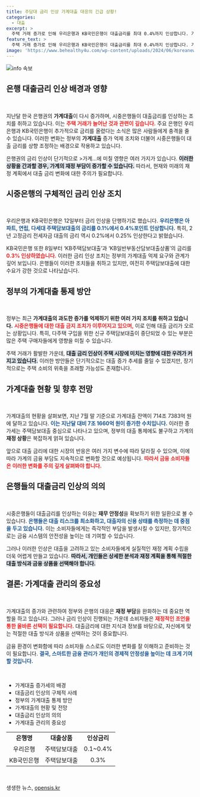 ```yaml
---
title: 주담대 금리 인상 가계대출 대응의 긴급 상황!
categories:
  - 대출
excerpt: >
  주택 거래 증가로 인해 우리은행과 KB국민은행이 대출금리를 최대 0.4%까지 인상합니다. 가계대출 급증에도 정부의 압박이 계속되는 상황, 변화하는 금융 환경에 주목하세요!
feature_text: >
  주택 거래 증가로 인해 우리은행과 KB국민은행이 대출금리를 최대 0.4%까지 인상합니다. 가계대출 급증에도 정부의 압박이 계속되는 상황, 변화하는 금융 환경에 주목하세요!
image: 'https://www.behealthy4u.com/wp-content/uploads/2024/06/koreanews.jpg'
---
```


<p><img src="https://www.behealthy4u.com/wp-content/uploads/2024/06/koreanews.jpg" alt="info 속보" /></p>

<h2 data-ke-size="size26">은행 대출금리 인상 배경과 영향</h2>

<p data-ke-size="size16">&nbsp;</p>

<p>지난달 한국 은행권의 <b>가계대출</b>이 다시 증가하며, 시중은행들이 대출금리를 인상하는 조치를 취하고 있습니다. 이는 <b><span style="color: #ee2323;">주택 거래가 늘어난 것과 관련이 깊습니다.</span></b> 주요 은행인 우리은행과 KB국민은행이 추가적으로 금리를 올렸다는 소식은 많은 사람들에게 충격을 줄 수 있습니다. 이러한 변화는 정부의 <b>가계대출</b> 증가 억제 조치와 더불어 시중은행들이 대출 금리를 상향 조정하는 배경으로 작용하고 있습니다.  </p>

<p>은행권의 금리 인상이 단기적으로 &gt;가계...</b>에 미칠 영향은 여러 가지가 있습니다. <b><span style="background-color: #21538527;">이러한 상황을 간과할 경우, 가계의 재정 부담이 증가할 수 있습니다.</span></b> 따라서, 현재와 미래의 재정 계획에서 대출 금리 변화에 대한 주의가 필요합니다. </p>

<h2 data-ke-size="size26">시중은행의 구체적인 금리 인상 조치</h2>

<p data-ke-size="size16">&nbsp;</p>

<p>우리은행과 KB국민은행은 12일부터 금리 인상을 단행하기로 했습니다. <b><span style="color: #1a5490;">우리은행은 아파트, 연립, 다세대 주택담보대출의 금리를 0.1%에서 0.4%포인트 인상합니다.</span></b> 특히, 2년 고정금리 전세자금 대출의 금리 역시 0.2%에서 0.25% 인상한다고 밝혔습니다.  </p>

<p>KB국민은행 또한 8일부터 ‘KB주택담보대출’과 ‘KB일반부동산담보대출상품’의 금리를 <b><span style="color: #ee2323;">0.3% 인상하였습니다.</span></b> 이러한 금리 인상 조치는 정부의 가계대출 억제 요구와 관계가 깊어 보입니다. 은행들이 이러한 조치들을 취하고 있지만, 여전히 주택담보대출에 대한 수요가 강한 것으로 나타났습니다.</p>

<h2 data-ke-size="size26">정부의 가계대출 통제 방안</h2>

<p data-ke-size="size16">&nbsp;</p>

<p>정부는 최근 <b>가계대출의 과도한 증가를 억제하기 위한 여러 가지 조치를 취하고 있습니다.</b> <b><span style="color: #ee2323;">시중은행들에 대한 대출 금지 조치가 이루어지고 있으며,</span></b> 이로 인해 대출 금리가 오르는 상황입니다. 특히, 다주택 구입을 위한 신규 주택담보대출이 중단되었 수 있는 부분은 많은 주택 구매자들에게 영향을 미칠 수 있습니다.  </p>

<p>주택 거래가 활발한 가운데, <b><span style="background-color: #21538527;">대출 금리 인상이 주택 시장에 미치는 영향에 대한 우려가 커지고 있습니다.</span></b> 이러한 방안들은 단기적으로는 대출 증가 추세를 줄일 수 있겠지만, 장기적으로는 주택 소비의 위축을 초래할 가능성도 존재합니다.</p>

<h2 data-ke-size="size26">가계대출 현황 및 향후 전망</h2>

<p data-ke-size="size16">&nbsp;</p>

<p>가계대출의 현황을 살펴보면, 지난 7월 말 기준으로 가계대출 잔액이 714조 7383억 원에 달하고 있습니다. <b><span style="color: #1a5490;">이는 지난달 대비 7조 1660억 원이 증가한 수치입니다.</span></b> 이러한 증가세는 주택담보대출 중심으로 나타나고 있으며, 정부의 대출 통제에도 불구하고 가계의 <b>재정 상황</b>은 복잡하게 얽혀 있습니다.  </p>

<p>앞으로 대출 금리에 대한 시장의 반응은 여러 가지 변수에 따라 달라질 수 있으며, 이에 따라 가계의 금융 부담도 지속적으로 변화할 것으로 예상됩니다. <b><span style="color: #ee2323;">따라서 금융 소비자들은 이러한 변화를 주의 깊게 살펴봐야 합니다.</span></b></p>

<h2 data-ke-size="size26">은행들의 대출금리 인상의 의의</h2>

<p data-ke-size="size16">&nbsp;</p>

<p>시중은행들이 대출금리를 인상하는 이유는 <b>재무 안정성</b>을 확보하기 위한 일환으로 볼 수 있습니다. <b><span style="color: #1a5490;">은행들은 대출 리스크를 최소화하고, 대출자의 신용 상태를 측정하는 데 중점을 두고 있습니다.</span></b> 이는 소비자들에게는 즉각적인 부담을 발생시킬 수 있지만, 장기적으로는 금융 시스템의 안전성을 높이는 데 기여할 수 있습니다.  </p>

<p>그러나 이러한 인상은 대출을 고려하고 있는 소비자들에게 실질적인 재정 계획 수립을 더욱 어렵게 만들고 있습니다. <b><span style="background-color: #21538527;">따라서, 개인들은 상세한 분석과 재정 계획을 통해 적절한 대출 방식과 금융 상품을 선택해야 합니다.</span></b></p>

<h2 data-ke-size="size26">결론: 가계대출 관리의 중요성</h2>

<p data-ke-size="size16">&nbsp;</p>

<p>가계대출의 증가와 관련하여 정부와 은행의 대응은 <b>재정 부담</b>을 완화하는 데 중요한 역할을 하고 있습니다. 그러나 금리 인상이 진행되는 가운데 소비자들은 <b><span style="color: #ee2323;">재정적인 조언을 통한 올바른 선택이 필요합니다.</span></b> 대출금리에 대한 지식과 정보를 바탕으로, 자신에게 맞는 적절한 대출 방식과 상품을 선택하는 것이 중요합니다. </p>

<p>금융 환경이 변화함에 따라 소비자들 스스로도 이러한 변화를 잘 이해하고 준비하는 것이 필요합니다. <b><span style="color: #1a5490;">결국, 스마트한 금융 관리가 개인의 경제적 안정성을 높이는 데 크게 기여할 것입니다.</span></b> </p>

<p data-ke-size="size16">&nbsp;</p>

<ul>
  <li>가계대출 증가세의 배경</li>
  <li>대출금리 인상의 구체적 사례</li>
  <li>정부의 가계대출 통제 방안</li>
  <li>가계대출의 현황 및 전망</li>
  <li>대출금리 인상의 의의</li>
  <li>가계대출 관리의 중요성</li>
</ul>

<table style="width: 100%;">
  <tr>
    <td style="text-align: center; height: 17px;"><b>은행명</b></td>
    <td style="text-align: center; height: 17px;"><b>대출상품</b></td>
    <td style="text-align: center; height: 17px;"><b>인상금리</b></td>
  </tr>
  <tr>
    <td style="text-align: center; height: 17px;">우리은행</td>
    <td style="text-align: center; height: 17px;">주택담보대출</td>
    <td style="text-align: center; height: 17px;">0.1~0.4%</td>
  </tr>
  <tr>
    <td style="text-align: center; height: 17px;">KB국민은행</td>
    <td style="text-align: center; height: 17px;">주택담보대출</td>
    <td style="text-align: center; height: 17px;">0.3%</td>
  </tr>
</table>

<p data-ke-size="size16">&nbsp;</p>
생생한 뉴스, <a href="https://opensis.kr" rel="dofollow">opensis.kr</a>


